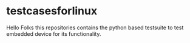 # testcasesforlinux
Hello Folks this repositories contains the python based testsuite to test embedded device for its functionality. 
